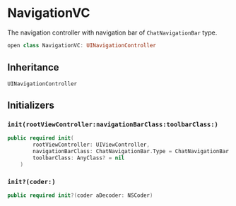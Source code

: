# NavigationVC

The navigation controller with navigation bar of `ChatNavigationBar` type.

``` swift
open class NavigationVC: UINavigationController 
```

## Inheritance

`UINavigationController`

## Initializers

### `init(rootViewController:navigationBarClass:toolbarClass:)`

``` swift
public required init(
        rootViewController: UIViewController,
        navigationBarClass: ChatNavigationBar.Type = ChatNavigationBar.self,
        toolbarClass: AnyClass? = nil
    ) 
```

### `init?(coder:)`

``` swift
public required init?(coder aDecoder: NSCoder) 
```
